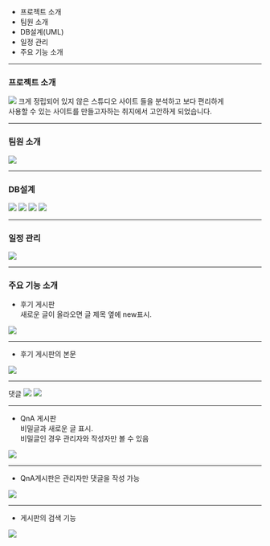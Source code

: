 <ul>
        <li>프로젝트 소개</li>
        <li>팀원 소개</li>
        <li>DB설계(UML)</li>
        <li>일정 관리</li>
        <li>주요 기능 소개</li>
</ul>

<hr>
<h3>프로젝트 소개</h3>
<img src="https://user-images.githubusercontent.com/74252292/104093874-bd726c80-52d0-11eb-9219-054d15eb8684.png">
크게 정립되어 있지 않은 스튜디오 사이트 들을 분석하고 보다 편리하게<br>
사용할 수 있는 사이트를 만들고자하는 취지에서 고안하게 되었습니다.
<hr>
<h3>팀원 소개</h3>
<img src="https://user-images.githubusercontent.com/74252292/104093709-95363e00-52cf-11eb-8ef8-bb08f4b149e6.png">
<hr>
<h3>DB설계</h3>
<img src="https://user-images.githubusercontent.com/74252292/104093979-68832600-52d1-11eb-8a1d-d3a357942f34.png">
<img src="https://user-images.githubusercontent.com/74252292/104094476-70909500-52d4-11eb-962b-bd2adf3f227b.png">
<img src="https://user-images.githubusercontent.com/74252292/104094474-6f5f6800-52d4-11eb-90ff-28f0b4fa3594.png">
<img src="https://user-images.githubusercontent.com/74252292/104094472-6cfd0e00-52d4-11eb-9ae0-db1455170807.png">

<hr>
<h3>일정 관리</h3>
<img src="https://user-images.githubusercontent.com/74252292/104094684-bb5edc80-52d5-11eb-8caa-8fe2fdf8438a.png">

<hr>
<h3>주요 기능 소개</h3>
<ul>
  <li>
  후기 게시판<br>
새로운 글이 올라오면 글 제목 옆에 new표시.
  </li>
</ul>

<img src="https://user-images.githubusercontent.com/74252292/104094077-14c50c80-52d2-11eb-95d7-176833aaf156.png">

<hr>
<ul>
  <li>
  후기 게시판의 본문
  </li>
</ul>

<img src="https://user-images.githubusercontent.com/74252292/104094125-4e961300-52d2-11eb-9143-0f429a46f4a1.png">

<hr>
댓글
<img src="https://user-images.githubusercontent.com/74252292/104094211-bba9a880-52d2-11eb-896d-74fa2973069b.png">
<img src="https://user-images.githubusercontent.com/74252292/104094155-7dac8480-52d2-11eb-8de0-2796c59e52a3.png">

<hr>
<ul>
  <li>
  QnA 게시판<br>
비밀글과 새로운 글 표시.<br>
비밀글인 경우 관리자와 작성자만 볼 수 있음
  </li>
</ul>


<img src="https://user-images.githubusercontent.com/74252292/104094241-df6cee80-52d2-11eb-897c-86298ef39f02.png">

<hr>
<ul>
  <li>
QnA게시판은 관리자만 댓글을 작성 가능
  </li>
</ul>

<img src="https://user-images.githubusercontent.com/74252292/104094297-602bea80-52d3-11eb-93de-1ea474bfc822.png">

<hr>
<ul>
  <li>
게시판의 검색 기능
  </li>
</ul>

<img src="https://user-images.githubusercontent.com/74252292/104094308-8782b780-52d3-11eb-9cb3-97697dd9eb6b.png">

